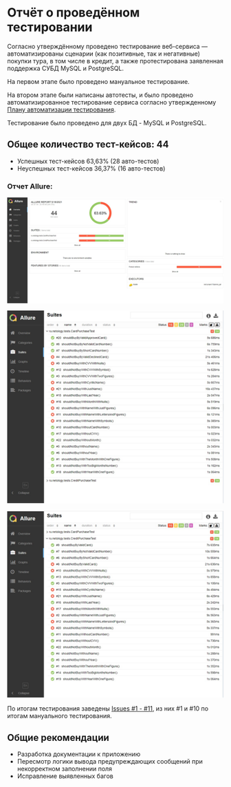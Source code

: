 # Отчёт о проведённом тестировании

Согласно утверждённому  проведено тестирование веб-сервиса — автоматизированы сценарии (как позитивные, так и негативные) покупки тура, в том числе в кредит, а также протестирована заявленная поддержка СУБД MySQL и PostgreSQL.

На первом этапе было проведено мануальное тестирование. 

На втором этапе были написаны автотесты, и было проведено автоматизированное тестирование сервиса согласно утвержденному [Плану автоматизации тестирования](https://github.com/kseniabobkova/Diploma/blob/main/documentation/Test-plan.md).

Тестирование было проведено для двух БД - MySQL и PostgreSQL.

## Общее количество тест-кейсов: 44 

   * Успешных тест-кейсов 63,63% (28 авто-тестов)
   * Неуспешных тест-кейсов 36,37% (16 авто-тестов)

### Отчет Allure:

 ![](https://github.com/kseniabobkova/Diploma/blob/main/documentation/AllureReports/Allure_Report.jpg)
 
 ![](https://github.com/kseniabobkova/Diploma/blob/main/documentation/AllureReports/Allure_Report_CardPurchaseTest.jpg)
 
 ![](https://github.com/kseniabobkova/Diploma/blob/main/documentation/AllureReports/Allure_Report_CreditPurchaseTest.jpg)
  
По итогам тестирования заведены [Issues #1 - #11](https://github.com/kseniabobkova/Diploma/issues), из них #1 и #10 по итогам мануального тестирования. 

## Общие рекомендации

   * Разработка документации к приложению
   * Пересмотр логики вывода предупреждающих сообщений при некорректном заполнении поля
   * Исправление выявленных багов
